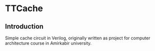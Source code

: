 # TTCache

## Introduction

Simple cache circuit in Verilog, originally written as project for computer architecture course in Amirkabir university.
